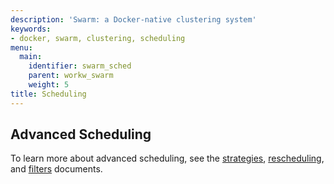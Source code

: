 ```yaml
---
description: 'Swarm: a Docker-native clustering system'
keywords:
- docker, swarm, clustering, scheduling
menu:
  main:
    identifier: swarm_sched
    parent: workw_swarm
    weight: 5
title: Scheduling
---
```


## Advanced Scheduling

To learn more about advanced scheduling, see the [strategies](strategy.md),
[rescheduling](rescheduling.md), and [filters](filter.md) documents.
